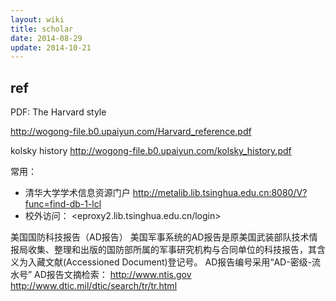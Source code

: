 ```yaml
---
layout: wiki
title: scholar
date: 2014-08-29
update: 2014-10-21
---
```


## ref

PDF: The Harvard style

<http://wogong-file.b0.upaiyun.com/Harvard_reference.pdf>

kolsky history
<http://wogong-file.b0.upaiyun.com/kolsky_history.pdf>


常用：

- 清华大学学术信息资源门户
<http://metalib.lib.tsinghua.edu.cn:8080/V?func=find-db-1-lcl>
- 校外访问：
<eproxy2.lib.tsinghua.edu.cn/login>


美国国防科技报告（AD报告）
美国军事系统的AD报告是原美国武装部队技术情报局收集、整理和出版的国防部所属的军事研究机构与合同单位的科技报告，其含义为入藏文献(Accessioned Document)登记号。
AD报告编号采用“AD-密级-流水号”
AD报告文摘检索：
http://www.ntis.gov
http://www.dtic.mil/dtic/search/tr/tr.html

